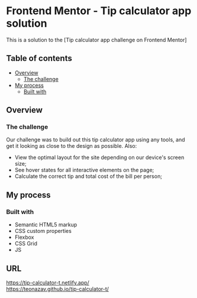 # Frontend Mentor - Tip calculator app solution

This is a solution to the [Tip calculator app challenge on Frontend Mentor]

## Table of contents

- [Overview](#overview)
  - [The challenge](#the-challenge)
- [My process](#my-process)
  - [Built with](#built-with)

## Overview

### The challenge

Our challenge was to build out this tip calculator app using any tools, and get it looking as close to the design as possible. Also:

- View the optimal layout for the site depending on our device's screen size;
- See hover states for all interactive elements on the page;
- Calculate the correct tip and total cost of the bill per person;

## My process

### Built with

- Semantic HTML5 markup
- CSS custom properties
- Flexbox
- CSS Grid
- JS

## URL

https://tip-calculator-t.netlify.app/   <br />
https://teonazav.github.io/tip-calculator-t/
